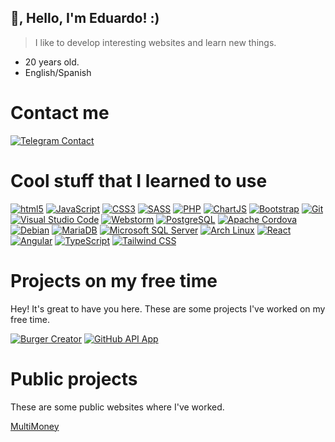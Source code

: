 ## 👋, Hello, I'm Eduardo! :)

> I like to develop interesting websites and learn new things.

 - 20 years old.
 - English/Spanish

# Contact me
  [<img alt="Telegram Contact" src="https://img.shields.io/badge/-Telegram-26A5E4?style=for-the-badge&logo=telegram&logoColor=white" />](https://t.me/eduardoezequieel) 

# Cool stuff that I learned to use
[<img alt="html5" src="https://img.shields.io/badge/-HTML5-E34F26?style=flat-square&logo=html5&logoColor=white" />](https://developer.mozilla.org/en-US/docs/Web/Guide/HTML/HTML5) 
[<img alt="JavaScript" src="https://img.shields.io/badge/-JavaScript-edb200?style=flat-square&logo=javascript&logoColor=white" />](https://developer.mozilla.org/en-US/docs/Web/JavaScript) [<img alt="CSS3" src="https://img.shields.io/badge/-CSS3-2071F2?style=flat-square&logo=css3&logoColor=white" />](https://developer.mozilla.org/en-US/docs/Web/CSS) [<img alt="SASS" src="https://img.shields.io/badge/-SCSS-C76494?style=flat-square&logo=sass&logoColor=white" />](https://sass-lang.com/) [<img alt="PHP" src="https://img.shields.io/badge/-PHP-7175AA?style=flat-square&logo=php&logoColor=white" />](https://www.php.net/) 
[<img alt="ChartJS" src="https://img.shields.io/badge/-ChartJS-FF6384?style=flat-square&logo=chartdotjs&logoColor=white" />](https://www.chartjs.org/) [<img alt="Bootstrap" src="https://img.shields.io/badge/-Bootstrap-7952B3?style=flat-square&logo=bootstrap&logoColor=white" />](https://getbootstrap.com/) [<img alt="Git" src="https://img.shields.io/badge/-Git-f05033?style=flat-square&logo=git&logoColor=white" />](https://git-scm.com) [<img alt="Visual Studio Code" src="https://img.shields.io/badge/-Visual Studio Code-007ACC?style=flat-square&logo=visual-studio-code&logoColor=white" />](https://code.visualstudio.com/) 
[<img alt="Webstorm" src="https://img.shields.io/badge/-Webstorm-07A7F5?style=flat-square&logo=webstorm&logoColor=white" />](https://www.jetbrains.com/webstorm/promo/?source=google&medium=cpc&campaign=9641686239&term=webstorm&content=604189299295&gad=1&gclid=CjwKCAjwxr2iBhBJEiwAdXECwyI-YFh31rpEKnTyR8wGXj-IOgqFO3QaFfUoZx3O0ql6KKve-BcUAhoCqcEQAvD_BwE) [<img alt="PostgreSQL" src="https://img.shields.io/badge/-PostgreSQL-2D5A89?style=flat-square&logo=postgresql&logoColor=white" />](https://www.postgresql.org/) [<img alt="Apache Cordova" src="https://img.shields.io/badge/-Apache%20Cordova-141414?style=flat-square&logo=apachecordova&logoColor=white" />](https://cordova.apache.org/) [<img alt="Debian" src="https://img.shields.io/badge/-Debian-A81D33?style=flat-square&logo=debian&logoColor=white" />](https://www.debian.org/index.en.html) [<img alt="MariaDB" src="https://img.shields.io/badge/-MariaDB-003545?style=flat-square&logo=mariadb&logoColor=white" />](https://mariadb.org/documentation/) [<img alt="Microsoft SQL Server" src="https://img.shields.io/badge/-Microsoft%20SQL%20Server-CC2927?style=flat-square&logo=microsoftsqlserver&logoColor=white" />](https://en.wikipedia.org/wiki/Microsoft_SQL_Server) [<img alt="Arch Linux" src="https://img.shields.io/badge/-Arch%20Linux-3fa6d9?style=flat-square&logo=archlinux&logoColor=white" />](https://archlinux.org/) [<img alt="React" src="https://img.shields.io/badge/-React-5ED3F3?style=flat-square&logo=react&logoColor=black" />](https://react.dev/) 
[<img alt="Angular" src="https://img.shields.io/badge/-Angular-C3002F?style=flat-square&logo=angular&logoColor=white%22"/>](https://angular.io/) 
[<img alt="TypeScript" src="https://img.shields.io/badge/-TypeScript-BAD2EC?style=flat-square&logo=typescript&logoColor=white%22" />](https://www.typescriptlang.org/)
[<img alt="Tailwind CSS" src="https://img.shields.io/badge/-Tailwind%20CSS-38BDF8?style=flat-square&logo=tailwindcss&logoColor=white" />](https://tailwindcss.com/)

# Projects on my free time
Hey! It's great to have you here. These are some projects I've worked on my free time.

[<img alt="Burger Creator" src="https://img.shields.io/badge/-Burger Creator-060913?style=for-the-badge&logo=burgerking&logoColor=white" />](https://applaudo-week-5.vercel.app/home/0) 
[<img alt="GitHub API App" src="https://img.shields.io/badge/-Github API App-33B270?style=for-the-badge&logo=github&logoColor=white" />](https://applaudo-week-7-second-challenge.vercel.app/) 

# Public projects
These are some public websites where I've worked.

[<p>MultiMoney</p>](https://www.multimoney.com/) 
